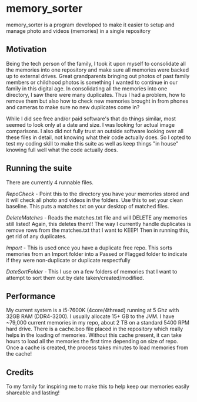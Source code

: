 # memory_sorter
memory_sorter is a program developed to make it easier to setup and manage photo and videos (memories) in a single repository

## Motivation
Being the tech person of the family, I took it upon myself to consolidate all the memories into one repository and make
 sure all memories were backed up to external drives. Great grandparents bringing out photos of past family members or
  childhood photos is something I wanted to continue in our family in this digital age. In consolidating all the memories
  into one directory, I saw there were many duplicates. Thus I had a problem, how to remove them but also how to check
  new memories brought in from phones and cameras to make sure no new duplicates come in?

While I did see free and/or paid software's that do things similar, most seemed to look only at a date and size.
 I was looking for actual image comparisons. I also did not fully trust an
 outside software looking over all these files in detail, not knowing what their code actually does. So I opted to test
 my coding skill to make this suite as well as keep things "in house" knowing full well what the code actually does.

## Running the suite
There are currently 4 runnable files.

*RepoCheck* - Point this to the directory you have your memories stored and it will check all photo and videos in the folders.
 Use this to set your clean baseline. This puts a matches.txt on your desktop of matched files.

*DeleteMatches* - Reads the matches.txt file and will DELETE any memories still listed! Again, this deletes them!! The way
I currently handle duplicates is remove rows from the matches.txt that I want to KEEP! Then in running this, get rid of any duplicates.

*Import* - This is used once you have a duplicate free repo. This sorts memories from an Import folder into a Passed or
Flagged folder to indicate if they were non-duplicate or duplicate respectfully

*DateSortFolder* - This I use on a few folders of memories that I want to attempt to sort them out by date taken/created/modified.

## Performance
My current system is a i5-7600K (4core/4thread) running at 5 Ghz with 32GB RAM (DDR4-3200). I usually allocate 15+ GB to the JVM.
I have ~79,000 current memories in my repo, about 2 TB on a standard 5400 RPM hard drive.
There is a cache.beo file placed in the repository which really helps in the loading of memories. Without
this cache present, it can take hours to load all the memories the first time depending on size of repo. Once a cache is created,
the process takes minutes to load memories from the cache!

## Credits
To my family for inspiring me to make this to help keep our memories easily shareable and lasting!